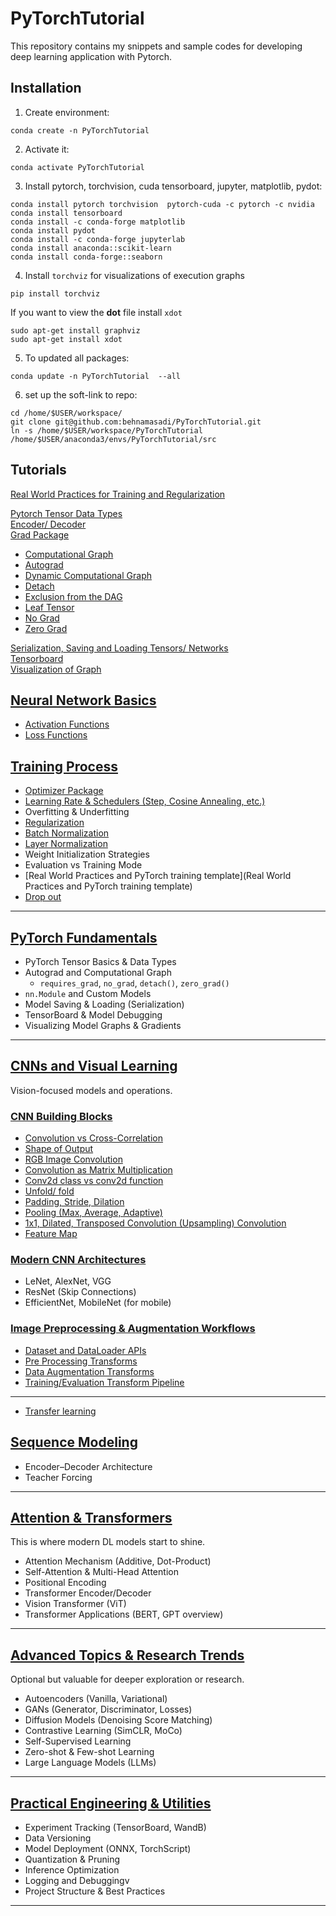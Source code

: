 # PyTorchTutorial
This repository contains my snippets and sample codes for developing deep learning application with Pytorch.

## Installation
1. Create environment:

```
conda create -n PyTorchTutorial
```

2. Activate it:

```
conda activate PyTorchTutorial
```

3. Install pytorch, torchvision, cuda tensorboard, jupyter, matplotlib, pydot:

```
conda install pytorch torchvision  pytorch-cuda -c pytorch -c nvidia 
conda install tensorboard
conda install -c conda-forge matplotlib  
conda install pydot
conda install -c conda-forge jupyterlab
conda install anaconda::scikit-learn
conda install conda-forge::seaborn
```


4. Install `torchviz` for visualizations of execution graphs 

```
pip install torchviz
```

If you want to view the <b>dot</b> file install `xdot`

```
sudo apt-get install graphviz
sudo apt-get install xdot
```

5. To updated all packages:

```
conda update -n PyTorchTutorial  --all
```


6. set up the soft-link to repo:
```
cd /home/$USER/workspace/
git clone git@github.com:behnamasadi/PyTorchTutorial.git
ln -s /home/$USER/workspace/PyTorchTutorial /home/$USER/anaconda3/envs/PyTorchTutorial/src
```



## Tutorials

[Real World Practices for Training and Regularization](PyTorch_training_template/index.ipynb)


[Pytorch Tensor Data Types](data_types/index.ipynb)  
[Encoder/ Decoder](encoder/index.ipynb)  
[Grad Package](grad_package/)  
- [Computational Graph](grad_package/grad.ipynb#Computational-Graph)
- [Autograd](grad_package/grad.ipynb#Autograd)  
- [Dynamic Computational Graph](grad_package/grad.ipynb#)  
- [Detach](grad_package/grad.ipynb#detach)  
- [Exclusion from the DAG](grad_package/grad.ipynb#Exclusion-from-the-DAG)  
- [Leaf Tensor](grad_package/grad.ipynb#Leaf)  
- [No Grad](grad_package/grad.ipynb#no_grad())  
- [Zero Grad](grad_package/grad.ipynb#zero_grad)  

  
[Serialization, Saving and Loading Tensors/ Networks](serialization_saving_loading/index.ipynb)  
[Tensorboard](tensorboard/index.ipynb)  
[Visualization of Graph](torchviz_visualize_graphs/index.ipynb)


## [Neural Network Basics](#)
- [Activation Functions](activation_functions/activation_function.ipynb)  
- [Loss Functions](loss_functions/loss_functions.ipynb)  


## [Training Process](#)

- [Optimizer Package](optim_package/index.pynb)  
- [Learning Rate & Schedulers (Step, Cosine Annealing, etc.)](optim_package/index.ipynb#Learning-Rate-Schedulers-(Schedulers))
- Overfitting & Underfitting
- [Regularization](regularization/index.ipynb)  
- [Batch Normalization](batch_normalization/index.ipynb)
- [Layer Normalization](layer_normalization/index.ipynb)
- Weight Initialization Strategies
- Evaluation vs Training Mode
- [Real World Practices and PyTorch training template](Real World Practices and PyTorch training template)
- [Drop out](drop_out/index.ipynb)  
---

## [**PyTorch Fundamentals**](#) 
- PyTorch Tensor Basics & Data Types
- Autograd and Computational Graph
  - `requires_grad`, `no_grad`, `detach()`, `zero_grad()`
- `nn.Module` and Custom Models
- Model Saving & Loading (Serialization)
- TensorBoard & Model Debugging
- Visualizing Model Graphs & Gradients

---


## [**CNNs and Visual Learning**](#) 
Vision-focused models and operations.

### [CNN Building Blocks](#)
- [Convolution vs Cross-Correlation](conv/cross_correlation_convolution.ipynb#1.-Cross-Correlation)
- [Shape of Output](cross_correlation_convolution.ipynb#4.Shape-of-the-Convolution-Output)
- [RGB Image Convolution](conv/cross_correlation_convolution.ipynb#5.Convolution-in-RGB-Images)
- [Convolution as Matrix Multiplication](conv/cross_correlation_convolution.ipynb#Convolution-as-Matrix-Multiplication)
- [Conv2d class vs conv2d function](conv/cross_correlation_convolution.ipynb#PyTorch-Conv2d-class-vs-conv2d-function)
- [Unfold/ fold](cross_correlation_convolution.ipynb#torch.nn.Unfold)
- [Padding, Stride, Dilation](conv/cross_correlation_convolution.ipynb#4.Shape-of-the-Convolution-Output)
- [Pooling (Max, Average, Adaptive)](conv/cross_correlation_convolution.ipynb#Pooling)
- [1x1, Dilated, Transposed Convolution (Upsampling) Convolution](conv/cross_correlation_convolution.ipynb#3.-Most-Common-Types-of-Convolution-in-Deep-Learning)
- [Feature Map](conv/cross_correlation_convolution.ipynb#8.-Feature-Map)

### [Modern CNN Architectures](#)
- LeNet, AlexNet, VGG
- ResNet (Skip Connections)
- EfficientNet, MobileNet (for mobile)

### [Image Preprocessing & Augmentation Workflows](#)
- [Dataset and DataLoader APIs](data_loader_pre_processing/datasets_loader.ipynb)  
- [Pre Processing Transforms](data_loader_pre_processing/index.ipynb#1.-Preprocessing-Transforms)  
- [Data Augmentation Transforms](data_loader_pre_processing/index.ipynb#2.-Data-Augmentation-Transforms)  
- [Training/Evaluation Transform Pipeline](data_loader_pre_processing/index.ipynb#3.-Building-the-Transform-Pipeline)  

  

---

- [Transfer learning](transfer_learning/transfer_learning.ipynb)  


## [**Sequence Modeling**](#)
- Encoder–Decoder Architecture
- Teacher Forcing


---

## [**Attention & Transformers**](#) 
This is where modern DL models start to shine.

- Attention Mechanism (Additive, Dot-Product)
- Self-Attention & Multi-Head Attention
- Positional Encoding
- Transformer Encoder/Decoder
- Vision Transformer (ViT)
- Transformer Applications (BERT, GPT overview)

---

## [**Advanced Topics & Research Trends**](#) 
Optional but valuable for deeper exploration or research.

- Autoencoders (Vanilla, Variational)
- GANs (Generator, Discriminator, Losses)
- Diffusion Models (Denoising Score Matching)
- Contrastive Learning (SimCLR, MoCo)
- Self-Supervised Learning
- Zero-shot & Few-shot Learning
- Large Language Models (LLMs)

---

## [**Practical Engineering & Utilities**](#) 

- Experiment Tracking (TensorBoard, WandB)
- Data Versioning
- Model Deployment (ONNX, TorchScript)
- Quantization & Pruning
- Inference Optimization
- Logging and Debuggingv
- Project Structure & Best Practices

---


